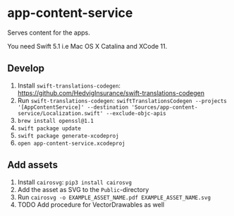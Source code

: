 # app-content-service

Serves content for the apps.

You need Swift 5.1 i.e Mac OS X Catalina and XCode 11.

## Develop

1. Install `swift-translations-codegen`: https://github.com/HedvigInsurance/swift-translations-codegen
2. Run `swift-translations-codegen`: `swiftTranslationsCodegen --projects '[AppContentService]' --destination 'Sources/app-content-service/Localization.swift' --exclude-objc-apis`
3. `brew install openssl@1.1`
4. `swift package update`
5. `swift package generate-xcodeproj`
6. `open app-content-service.xcodeproj`

## Add assets

1. Install `cairosvg`: `pip3 install cairosvg`
2. Add the asset as SVG to the `Public`-directory
3. Run `cairosvg -o EXAMPLE_ASSET_NAME.pdf EXAMPLE_ASSET_NAME.svg`
4. TODO Add procedure for VectorDrawables as well
